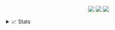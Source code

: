 <p align="center">
	<a href="https://kubinka0505.github.io"><img src="https://img.shields.io/badge/-Website-red?style=for-the-badge"></a>
	<a href="mailto:kubinka0505@yandex.com"><img src="https://img.shields.io/badge/-Mail-red?style=for-the-badge&logo=mailru&logoColor=white"></a>
	<a href="https://github.com/kubinka0505"><img src="https://github-stats-alpha.vercel.app/api?username=kubinka0505&cc=000&tc=eee&ic=fc0&bc=000"></a>
</p>

<details>
	<summary>📈 Stats</summary>
	<img src="http://github-profile-summary-cards.vercel.app/api/cards/profile-details?username=kubinka0505&theme=dark">
	
	<img src="http://github-profile-summary-cards.vercel.app/api/cards/repos-per-language?username=kubinka0505&theme=dark"> 
	<img src="http://github-profile-summary-cards.vercel.app/api/cards/most-commit-language?username=kubinka0505&theme=dark">
</details>
